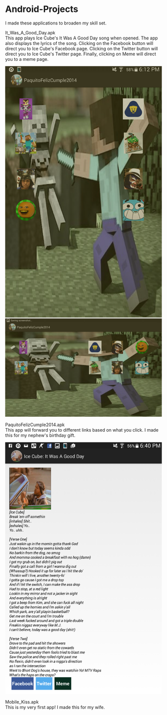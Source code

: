 Android-Projects
================

I made these applications to broaden my skill set.<br>

It_Was_A_Good_Day.apk<br> 
This app plays Ice Cube's It Was A Good Day song when opened. The app
also displays the lyrics of the song.  Clicking on the Facebook
button will direct you to Ice Cube's Facebook page.
Clicking on the Twitter button will direct you to Ice Cube's Twitter
page. Finally, clicking on Meme will direct you to a meme page.<br> 

![alt tag](https://github.com/lymanwong/Android-Projects/blob/master/Images/feliz1.png)<br>
![alt tag](https://github.com/lymanwong/Android-Projects/blob/master/Images/feliz2.png)<br>

PaquitoFelizCumple2014.apk<br>
This app will forward you to different links based on what you click.
I made this for my nephew's birthday gift.<br>

![alt tag](https://github.com/lymanwong/Android-Projects/blob/master/Images/good.png)<br>

Mobile_Kiss.apk<br>
This is my very first app!  I made this for my wife.<br> 
<!-- ![alt tag](https://github.com/lymanwong/Android-Projects/blob/master/Images/kiss.png)<br> -->
